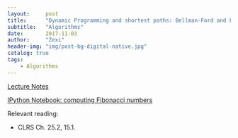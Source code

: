 ```yaml
---
layout:     post
title:      "Dynamic Programming and shortest paths: Bellman-Ford and Floyd-Warshall"
subtitle:   "Algorithms"
date:       2017-11-03
author:     "Zexi"
header-img: "img/post-bg-digital-native.jpg"
catalog: true
tags:
    - Algorithms
---
```


[Lecture Notes](https://zexihan.com/blog/docs/algorithms/CS161Lecture11.pdf)

[IPython Notebook: computing Fibonacci numbers](https://zexihan.com/blog/docs/algorithms/lecture12_dp.html)

Relevant reading:

* CLRS Ch. 25.2, 15.1.